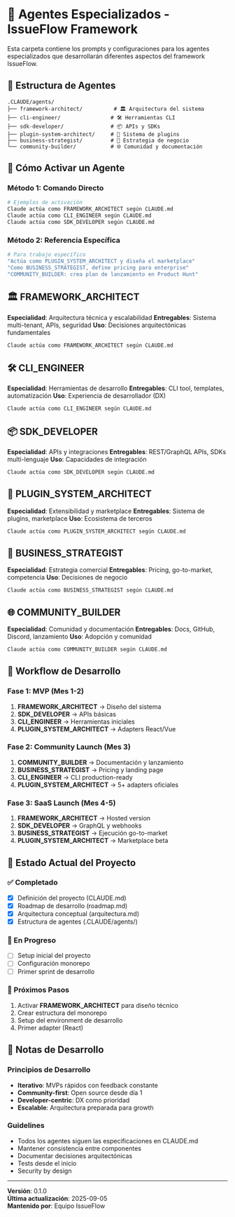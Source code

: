 # 🤖 Agentes Especializados - IssueFlow Framework

Esta carpeta contiene los prompts y configuraciones para los agentes especializados que desarrollarán diferentes aspectos del framework IssueFlow.

## 📁 Estructura de Agentes

```
.CLAUDE/agents/
├── framework-architect/          # 🏛️ Arquitectura del sistema
├── cli-engineer/                # 🛠️ Herramientas CLI
├── sdk-developer/               # 📦 APIs y SDKs
├── plugin-system-architect/     # 🧩 Sistema de plugins
├── business-strategist/         # 💼 Estrategia de negocio
└── community-builder/           # 🌐 Comunidad y documentación
```

## 🎯 Cómo Activar un Agente

### Método 1: Comando Directo
```bash
# Ejemplos de activación
Claude actúa como FRAMEWORK_ARCHITECT según CLAUDE.md
Claude actúa como CLI_ENGINEER según CLAUDE.md
Claude actúa como SDK_DEVELOPER según CLAUDE.md
```

### Método 2: Referencia Específica
```bash
# Para trabajo específico
"Actúa como PLUGIN_SYSTEM_ARCHITECT y diseña el marketplace"
"Como BUSINESS_STRATEGIST, define pricing para enterprise"
"COMMUNITY_BUILDER: crea plan de lanzamiento en Product Hunt"
```

## 🏛️ FRAMEWORK_ARCHITECT

**Especialidad**: Arquitectura técnica y escalabilidad
**Entregables**: Sistema multi-tenant, APIs, seguridad
**Uso**: Decisiones arquitectónicas fundamentales

```bash
Claude actúa como FRAMEWORK_ARCHITECT según CLAUDE.md
```

## 🛠️ CLI_ENGINEER

**Especialidad**: Herramientas de desarrollo
**Entregables**: CLI tool, templates, automatización
**Uso**: Experiencia de desarrollador (DX)

```bash
Claude actúa como CLI_ENGINEER según CLAUDE.md
```

## 📦 SDK_DEVELOPER

**Especialidad**: APIs y integraciones
**Entregables**: REST/GraphQL APIs, SDKs multi-lenguaje
**Uso**: Capacidades de integración

```bash
Claude actúa como SDK_DEVELOPER según CLAUDE.md
```

## 🧩 PLUGIN_SYSTEM_ARCHITECT

**Especialidad**: Extensibilidad y marketplace
**Entregables**: Sistema de plugins, marketplace
**Uso**: Ecosistema de terceros

```bash
Claude actúa como PLUGIN_SYSTEM_ARCHITECT según CLAUDE.md
```

## 💼 BUSINESS_STRATEGIST

**Especialidad**: Estrategia comercial
**Entregables**: Pricing, go-to-market, competencia
**Uso**: Decisiones de negocio

```bash
Claude actúa como BUSINESS_STRATEGIST según CLAUDE.md
```

## 🌐 COMMUNITY_BUILDER

**Especialidad**: Comunidad y documentación
**Entregables**: Docs, GitHub, Discord, lanzamiento
**Uso**: Adopción y comunidad

```bash
Claude actúa como COMMUNITY_BUILDER según CLAUDE.md
```

## 🔄 Workflow de Desarrollo

### Fase 1: MVP (Mes 1-2)
1. **FRAMEWORK_ARCHITECT** → Diseño del sistema
2. **SDK_DEVELOPER** → APIs básicas
3. **CLI_ENGINEER** → Herramientas iniciales
4. **PLUGIN_SYSTEM_ARCHITECT** → Adapters React/Vue

### Fase 2: Community Launch (Mes 3)
1. **COMMUNITY_BUILDER** → Documentación y lanzamiento
2. **BUSINESS_STRATEGIST** → Pricing y landing page
3. **CLI_ENGINEER** → CLI production-ready
4. **PLUGIN_SYSTEM_ARCHITECT** → 5+ adapters oficiales

### Fase 3: SaaS Launch (Mes 4-5)
1. **FRAMEWORK_ARCHITECT** → Hosted version
2. **SDK_DEVELOPER** → GraphQL y webhooks
3. **BUSINESS_STRATEGIST** → Ejecución go-to-market
4. **PLUGIN_SYSTEM_ARCHITECT** → Marketplace beta

## 🎯 Estado Actual del Proyecto

### ✅ Completado
- [x] Definición del proyecto (CLAUDE.md)
- [x] Roadmap de desarrollo (roadmap.md)
- [x] Arquitectura conceptual (arquitectura.md)
- [x] Estructura de agentes (.CLAUDE/agents/)

### 🔄 En Progreso
- [ ] Setup inicial del proyecto
- [ ] Configuración monorepo
- [ ] Primer sprint de desarrollo

### 📅 Próximos Pasos
1. Activar **FRAMEWORK_ARCHITECT** para diseño técnico
2. Crear estructura del monorepo
3. Setup del environment de desarrollo
4. Primer adapter (React)

## 📝 Notas de Desarrollo

### Principios de Desarrollo
- **Iterativo**: MVPs rápidos con feedback constante
- **Community-first**: Open source desde día 1
- **Developer-centric**: DX como prioridad
- **Escalable**: Arquitectura preparada para growth

### Guidelines
- Todos los agentes siguen las especificaciones en CLAUDE.md
- Mantener consistencia entre componentes
- Documentar decisiones arquitectónicas
- Tests desde el inicio
- Security by design

---

**Versión**: 0.1.0  
**Última actualización**: 2025-09-05  
**Mantenido por**: Equipo IssueFlow